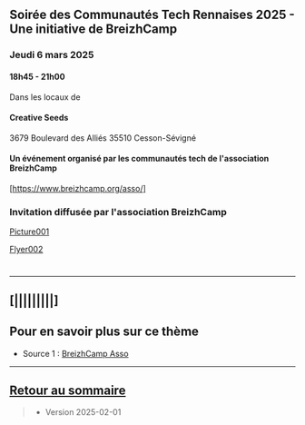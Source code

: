 ## Soirée des Communautés Tech Rennaises 2025 - Une initiative de BreizhCamp 



### Jeudi 6 mars 2025 

#### 18h45 - 21h00

Dans les locaux de 
#### Creative Seeds 
3679 Boulevard des Alliés 
35510 Cesson-Sévigné


#### Un événement organisé par les communautés tech de l'association BreizhCamp 
[https://www.breizhcamp.org/asso/]

### Invitation diffusée par l'association BreizhCamp
[Picture001](../illustrim/PDFfiles/soiree_DC_2025-03-06-light.png)

[Flyer002](../illustrim/PDFfiles/soiree_DC_2025-03-06-dark.pdf)

#  


---

## [|||||||||] 
>
## Pour en savoir plus sur ce thème

- Source 1 : [BreizhCamp Asso](https://www.breizhcamp.org/asso/)

---

## [Retour au sommaire](https://dcn-prof.github.io/breizhdataclub/)
  
>

>  *  Version 2025-02-01
